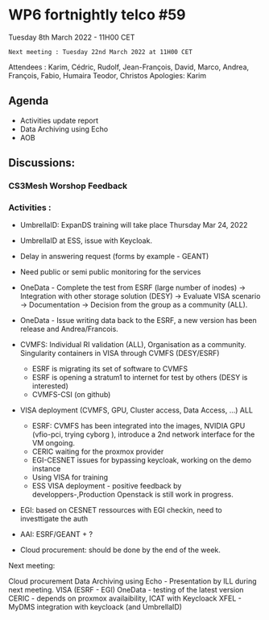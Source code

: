 #  WP6 fortnightly telco #59

Tuesday 8th March 2022 - 11H00 CET

	Next meeting : Tuesday 22nd March 2022 at 11H00 CET

Attendees :  Karim, Cédric, Rudolf, Jean-François, David, Marco, Andrea, François, Fabio, Humaira Teodor, Christos
Apologies: Karim

## Agenda

- Activities update report
- Data Archiving using Echo 
- AOB

## Discussions:

### CS3Mesh Worshop Feedback 

### Activities :

- UmbrellaID: ExpanDS training will take place Thursday Mar 24, 2022
- UmbrellaID at ESS, issue with Keycloak. 
- Delay in answering request (forms by example - GEANT)
- Need public or semi public monitoring for the services 

- OneData - Complete the test from ESRF (large number of inodes) -> Integration with other storage solution (DESY) -> Evaluate VISA scenario -> Documentation -> Decision from the group as a community (ALL).

- OneData - Issue writing data back to the ESRF, a new version has been release and Andrea/Francois.
	
- CVMFS: Individual RI validation (ALL), Organisation as a community. Singularity containers in VISA through CVMFS (DESY/ESRF)
	-	ESRF is migrating its set of software to CVMFS
	-	ESRF is opening a stratum1 to internet for test by others (DESY is interested)
	-	CVMFS-CSI (on github)
	
- VISA deployment (CVMFS, GPU, Cluster access, Data Access, ...) ALL
 	- ESRF: CVMFS has been integrated into the images, NVIDIA GPU (vfio-pci, trying cyborg ), introduce a 2nd network interface for the VM ongoing. 
	- CERIC waiting for the proxmox provider
	- EGI-CESNET issues for bypassing keycloak, working on the demo instance
	- Using VISA for training
	- ESS VISA deployment - positive feedback by developpers-,Production Openstack is still work in progress. 
- EGI: based on CESNET ressources with EGI checkin, need to investtigate the auth 
- AAI: ESRF/GEANT + ?
- Cloud procurement: should be done by the end of the week.

Next meeting:

Cloud procurement
Data Archiving using Echo - Presentation by ILL during next meeting.
VISA (ESRF - EGI)
OneData - testing of the latest version
CERIC - depends on proxmox availaibility, ICAT with Keycloack
XFEL - MyDMS integration with keycloack (and UmbrellaID)


